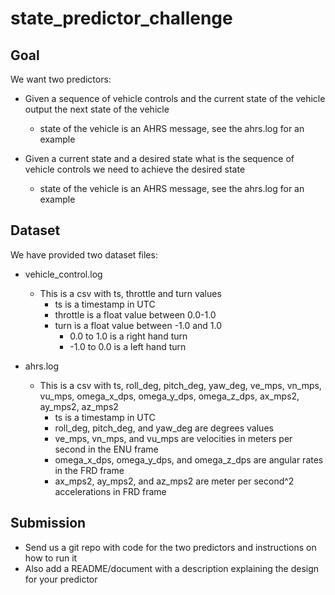# state_predictor_challenge

## Goal

We want two predictors:

- Given a sequence of vehicle controls and the
  current state of the vehicle output the next state of the vehicle
  - state of the vehicle is an AHRS message, see the ahrs.log for an example

- Given a current state and a desired state what is the sequence of
  vehicle controls we need to achieve the desired state
  - state of the vehicle is an AHRS message, see the ahrs.log for an example

## Dataset

We have provided two dataset files:
- vehicle_control.log
  - This is a csv with ts, throttle and turn values
    - ts is a timestamp in UTC
    - throttle is a float value between 0.0-1.0
    - turn is a float value between -1.0 and 1.0
      - 0.0 to 1.0 is a right hand turn
      - -1.0 to 0.0 is a left hand turn

- ahrs.log
  - This is a csv with ts, roll_deg, pitch_deg, yaw_deg, ve_mps,
    vn_mps, vu_mps, omega_x_dps, omega_y_dps, omega_z_dps, ax_mps2,
    ay_mps2, az_mps2
    - ts is a timestamp in UTC
    - roll_deg, pitch_deg, and yaw_deg are degrees values
    - ve_mps, vn_mps, and vu_mps are velocities in meters per second in the ENU frame
    - omega_x_dps, omega_y_dps, and omega_z_dps are angular rates in the FRD frame
    - ax_mps2, ay_mps2, and az_mps2 are meter per second^2 accelerations in FRD frame

## Submission

- Send us a git repo with code for the two predictors and instructions on how to run it
- Also add a README/document with a description explaining the design for your predictor